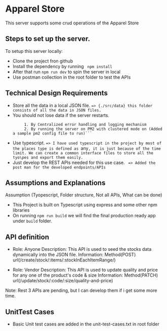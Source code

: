 # Apparel Store
This server supports some crud operations of the Apparel Store

## Steps to set up the server.
To setup this server locally:
- Clone the project fron github
- Install the dependency by running ``` npm install```
- After that run ```npm run dev``` to spin the server in local
- Use postman collection in the root folder to test the APIs

## Technical Design Requirements
- Store all the data in a local JSON file. 
    ```=> {./src/data} this folder consists of all the data in JSON files.```
- You should not lose data if the server restarts. 
   ``` => we can ensure this by making few changes like:
        1. By Centralized error handling and logging mechanism
        2. By running the server on PM2 with clustered mode on (Added a sample pm2 config file to run)```
- Use typescript.
    ```=> I have used typescript in the project by most of the places type is defined as ```any```, it is just because of the time limit. We can create a common interface files to store all the tyo\pes and export them easily.```
- Just develop the REST APIs needed for this use case.
   ``` => Added the post man for the developed endpoints/APIs```

## Assumptions and Explanations
Assumption (Tyopescript, Folder structure, Not all APIs, What can be done)
- This Project is built on Typescript using express and some other npm libraries
- On running   ```npm run build``` we will find the final production ready app under ```build``` folder.

## API definition
- Role: Anyone
  Description: This API is used to seed the stocks data dynamically into the JSON file.
  Information: Method(POST) url(/create/stock/:items/:stockInEachItemRange/)

- Role: Vendor
  Description: This API is used to update quality and price for any one of the product's code & size
  Information: Method(PATCH) url(/update/stock/:code/:size/quality-and-price)

Note: Rest 3 APIs are pending, but I can develop them if i get some more time.

## UnitTest Cases
- Basic Unit test cases are added in the unit-test-cases.txt in root folder


